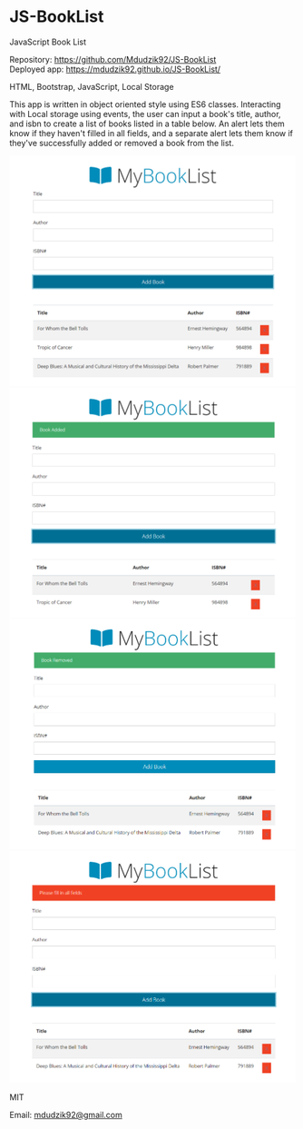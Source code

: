 # JS-BookList

JavaScript Book List

<!-- Live link to deployed app -->

Repository: https://github.com/Mdudzik92/JS-BookList <br>
Deployed app: https://mdudzik92.github.io/JS-BookList/

<!-- Technologies used -->

HTML, Bootstrap, JavaScript, Local Storage

<!-- Explanation of what the app is -->

This app is written in object oriented style using ES6 classes. Interacting with Local storage using events, the user can input a book's title, author, and isbn to create a list of books listed in a table below. An alert lets them know if they haven't filled in all fields, and a separate alert lets them know if they've successfully added or removed a book from the list.

<!-- Screenshot -->
<img src="./img/img1.png">
<img src="./img/img2.png">
<img src="./img/img3.png">
<img src="./img/img4.png">

<!-- License -->

MIT

<!-- Contact information -->

Email: mdudzik92@gmail.com
